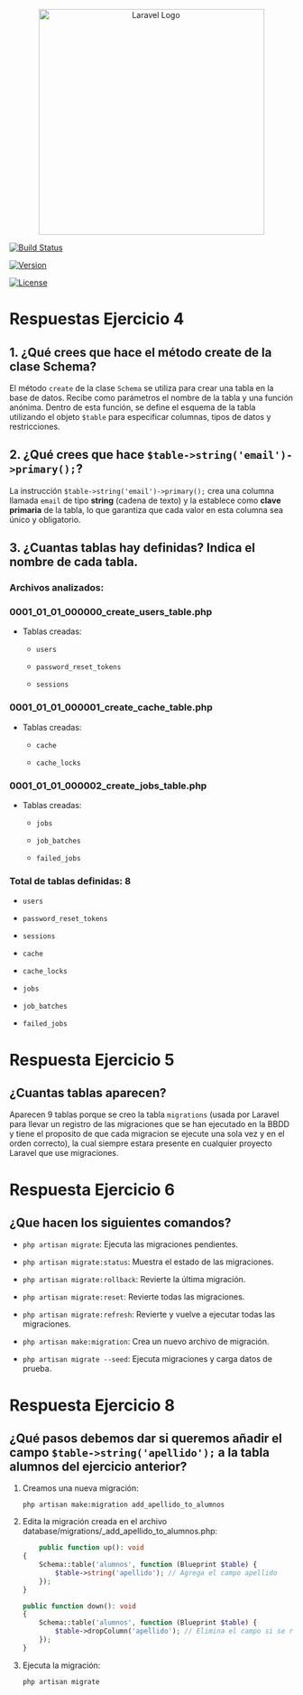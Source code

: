 <p align="center"><img src="https://raw.githubusercontent.com/laravel/art/master/logo-lockup/5%20SVG/2%20CMYK/1%20Full%20Color/laravel-logolockup-cmyk-red.svg" width="400" alt="Laravel Logo"></p>



<p align="center">

<a href="#"><img src="https://img.shields.io/badge/Build-Passing-brightgreen" alt="Build Status"></a>

<a href="#"><img src="https://img.shields.io/badge/Version-1.0-blue" alt="Version"></a>

<a href="#"><img src="https://img.shields.io/badge/License-MIT-lightgrey" alt="License"></a>

</p>



# Respuestas Ejercicio 4



## 1. ¿Qué crees que hace el método create de la clase Schema?



El método `create` de la clase `Schema` se utiliza para crear una tabla en la base de datos. Recibe como parámetros el nombre de la tabla y una función anónima. Dentro de esta función, se define el esquema de la tabla utilizando el objeto `$table` para especificar columnas, tipos de datos y restricciones.



## 2. ¿Qué crees que hace `$table->string('email')->primary();`?



La instrucción `$table->string('email')->primary();` crea una columna llamada `email` de tipo **string** (cadena de texto) y la establece como **clave primaria** de la tabla, lo que garantiza que cada valor en esta columna sea único y obligatorio.



## 3. ¿Cuantas tablas hay definidas? Indica el nombre de cada tabla.



### Archivos analizados:



### **0001_01_01_000000_create_users_table.php**

- Tablas creadas:

  - `users`

  - `password_reset_tokens`

  - `sessions`



### **0001_01_01_000001_create_cache_table.php**

- Tablas creadas:

  - `cache`

  - `cache_locks`



### **0001_01_01_000002_create_jobs_table.php**

- Tablas creadas:

  - `jobs`

  - `job_batches`

  - `failed_jobs`



### **Total de tablas definidas: 8**

- `users`

- `password_reset_tokens`

- `sessions`

- `cache`

- `cache_locks`

- `jobs`

- `job_batches`

- `failed_jobs`

# Respuesta Ejercicio 5

## ¿Cuantas tablas aparecen?

Aparecen 9 tablas porque se creo la tabla `migrations` (usada por Laravel para llevar un registro de las migraciones que se han ejecutado en la BBDD y tiene el proposito de que cada migracion se ejecute una sola vez y en el orden correcto), la cual siempre estara presente en cualquier proyecto Laravel que use migraciones.

# Respuesta Ejercicio 6

## ¿Que hacen los siguientes comandos?

- `php artisan migrate`:  Ejecuta las migraciones pendientes.

- `php artisan migrate:status`: Muestra el estado de las migraciones.

- `php artisan migrate:rollback`: Revierte la última migración.

- `php artisan migrate:reset`: Revierte todas las migraciones.

- `php artisan migrate:refresh`: Revierte y vuelve a ejecutar todas las migraciones.

- `php artisan make:migration`: Crea un nuevo archivo de migración.

- `php artisan migrate --seed`: Ejecuta migraciones y carga datos de prueba.

# Respuesta Ejercicio 8

## ¿Qué pasos debemos dar si queremos añadir el campo `$table->string('apellido');` a la tabla alumnos del ejercicio anterior?

1. Creamos una nueva migración:

    `php artisan make:migration add_apellido_to_alumnos`

2. Edita la migración creada en el archivo database/migrations/<timestamp>_add_apellido_to_alumnos.php:

    ```php
        public function up(): void
    {
        Schema::table('alumnos', function (Blueprint $table) {
            $table->string('apellido'); // Agrega el campo apellido
        });
    }

    public function down(): void
    {
        Schema::table('alumnos', function (Blueprint $table) {
            $table->dropColumn('apellido'); // Elimina el campo si se revierte la migración
        });
    }
    ```
3. Ejecuta la migración:

    `php artisan migrate`






